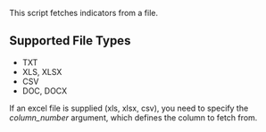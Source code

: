 This script fetches indicators from a file.

## Supported File Types
- TXT
- XLS, XLSX
- CSV
- DOC, DOCX

If an excel file is supplied (xls, xlsx, csv), you need to specify the *column_number* argument, which defines the column to fetch from.
